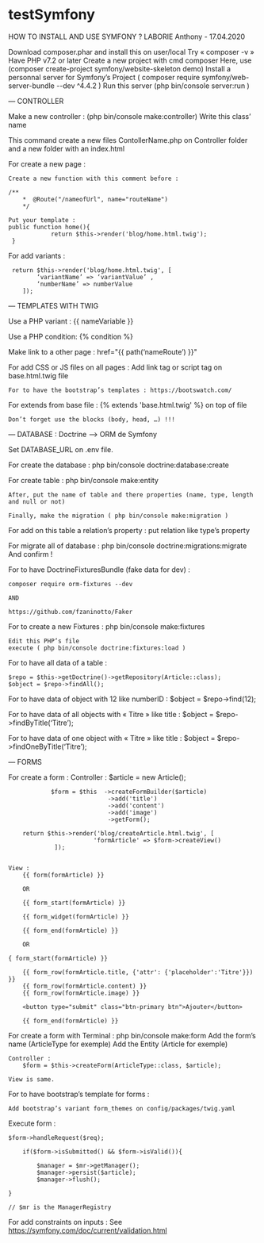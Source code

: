 # testSymfony

HOW TO INSTALL AND USE SYMFONY ?
LABORIE Anthony - 17.04.2020

Download composer.phar and install this on user/local
Try « composer -v »
Have PHP v7.2 or later
Create a new project with cmd composer 
	Here, use (composer create-project symfony/website-skeleton demo)
Install a personnal server for Symfony’s Project ( composer require symfony/web-server-bundle --dev ^4.4.2 )
Run this server (php bin/console server:run )


—
CONTROLLER

Make a new controller : (php bin/console make:controller)
Write this class’ name

This command create a new files ContollerName.php on Controller folder and a new folder with an index.html

For create a new page :

	Create a new function with this comment before : 

	/**
     	*  @Route("/nameofUrl", name="routeName")
     	*/

	Put your template :
	public function home(){
        		return $this->render('blog/home.html.twig');
   	 }

For add variants :
	
	 return $this->render('blog/home.html.twig', [
            ‘variantName’ => ‘variantValue’ ,
            ‘numberName’ => numberValue	
        ]);



—
TEMPLATES WITH TWIG

Use a PHP variant :
	{{ nameVariable }}

Use a PHP condition:
	{% condition %}

Make link to a other page :
	href="{{ path(‘nameRoute’) }}"

For add CSS or JS files on all pages :
	Add link tag or script tag on base.html.twig file

	For to have the bootstrap’s templates : https://bootswatch.com/

For extends from base file :
	{% extends 'base.html.twig' %} on top of file

	Don’t forget use the blocks (body, head, …) !!!

—
DATABASE : Doctrine —> ORM de Symfony

Set DATABASE_URL on .env file.

For create the database :
	php bin/console doctrine:database:create

For create table :
	php bin/console make:entity  
	
	After, put the name of table and there properties (name, type, length and null or not)

	Finally, make the migration ( php bin/console make:migration )

For add on this table a relation’s property :
	put relation like type’s property

For migrate all of database :
	php bin/console doctrine:migrations:migrate
	And confirm !

For to have DoctrineFixturesBundle (fake data for dev) :

	composer require orm-fixtures --dev

	AND
	
	https://github.com/fzaninotto/Faker

For to create a new Fixtures :
	php bin/console make:fixtures

	Edit this PHP’s file
	execute ( php bin/console doctrine:fixtures:load )

For to have all data of a table :

	$repo = $this->getDoctrine()->getRepository(Article::class);
	$object = $repo->findAll();

For to have data of object with 12 like numberID :
	$object = $repo->find(12);
 
For to have data of all objects with « Titre » like title :
	$object = $repo->findByTitle(‘Titre’);

For to have data of one object with « Titre » like title :
	$object = $repo->findOneByTitle(‘Titre’);


—
FORMS

For create a form :
	Controller : 
		$article = new Article();

        		$form = $this  ->createFormBuilder($article)
                     			->add('title')
                     			->add('content')
                     			->add('image')
                     			->getForm();

		return $this->render('blog/createArticle.html.twig', [
            				'formArticle' => $form->createView()
       			 ]);


	View :
		{{ form(formArticle) }}
		
		OR 

		{{ form_start(formArticle) }}

   		{{ form_widget(formArticle) }}

   		{{ form_end(formArticle) }}

		OR

	{ form_start(formArticle) }}

    	{{ form_row(formArticle.title, {'attr': {'placeholder':'Titre'}}) }}
    	{{ form_row(formArticle.content) }}
    	{{ form_row(formArticle.image) }}

    	<button type="submit" class="btn-primary btn">Ajouter</button>

    	{{ form_end(formArticle) }}

For create a form with Terminal :
	php bin/console make:form
	Add the form’s name (ArticleType for exemple)
	Add the Entity (Article for exemple)

	Controller :
		$form = $this->createForm(ArticleType::class, $article);

	View is same.


For to have bootstrap’s template for forms :

	Add bootstrap’s variant form_themes on config/packages/twig.yaml



Execute form :

	$form->handleRequest($req);

        if($form->isSubmitted() && $form->isValid()){

            $manager = $mr->getManager();
            $manager->persist($article);
            $manager->flush();

	}

	// $mr is the ManagerRegistry


For add constraints on inputs :
	See https://symfony.com/doc/current/validation.html